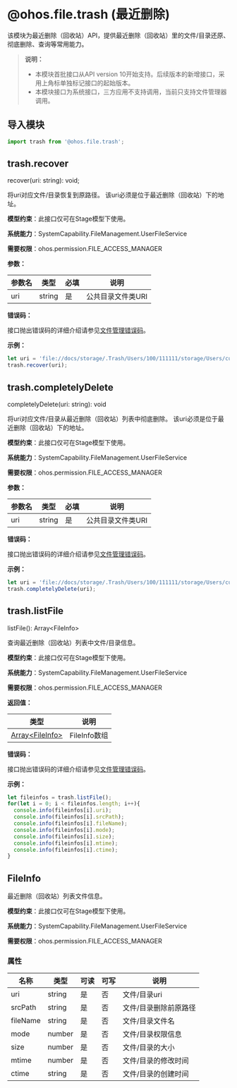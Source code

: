 # @ohos.file.trash (最近删除)

该模块为最近删除（回收站）API，提供最近删除（回收站）里的文件/目录还原、彻底删除、查询等常用能力。

>**说明：**
>
> - 本模块首批接口从API version 10开始支持。后续版本的新增接口，采用上角标单独标记接口的起始版本。
> - 本模块接口为系统接口，三方应用不支持调用，当前只支持文件管理器调用。

## 导入模块

```js
import trash from '@ohos.file.trash';
```

## trash.recover

recover(uri: string): void;

将uri对应文件/目录恢复到原路径。
该uri必须是位于最近删除（回收站）下的地址。

**模型约束**：此接口仅可在Stage模型下使用。

**系统能力**：SystemCapability.FileManagement.UserFileService

**需要权限**：ohos.permission.FILE_ACCESS_MANAGER

**参数：**

| 参数名 | 类型   | 必填 | 说明                       |
| ------ | ------ | ---- | -------------------------- |
| uri   | string | 是   | 公共目录文件类URI |

**错误码：**

接口抛出错误码的详细介绍请参见[文件管理错误码](../errorcodes/errorcode-filemanagement.md)。

**示例：**

  ```js
  let uri = 'file://docs/storage/.Trash/Users/100/111111/storage/Users/currentUser/Documents/oh_trash_content111111/testdir";
  trash.recover(uri);
  ```

## trash.completelyDelete

completelyDelete(uri: string): void

将uri对应文件/目录从最近删除（回收站）列表中彻底删除。
该uri必须是位于最近删除（回收站）下的地址。

**模型约束**：此接口仅可在Stage模型下使用。

**系统能力**：SystemCapability.FileManagement.UserFileService

**需要权限**：ohos.permission.FILE_ACCESS_MANAGER

**参数：**

| 参数名 | 类型   | 必填 | 说明                       |
| ------ | ------ | ---- | -------------------------- |
| uri   | string | 是   | 公共目录文件类URI |

**错误码：**

接口抛出错误码的详细介绍请参见[文件管理错误码](../errorcodes/errorcode-filemanagement.md)。

**示例：**

  ```js
  let uri = 'file://docs/storage/.Trash/Users/100/111111/storage/Users/currentUser/Documents/oh_trash_content111111/testdir";
  trash.completelyDelete(uri);
  ```

## trash.listFile

listFile(): Array\<FileInfo>

查询最近删除（回收站）列表中文件/目录信息。

**模型约束**：此接口仅可在Stage模型下使用。

**系统能力**：SystemCapability.FileManagement.UserFileService

**需要权限**：ohos.permission.FILE_ACCESS_MANAGER

**返回值：**

  | 类型 | 说明 |
  | --- | -- |
  | [Array\<FileInfo>](#fileinfo) | FileInfo数组 |

**错误码：**

接口抛出错误码的详细介绍请参见[文件管理错误码](../errorcodes/errorcode-filemanagement.md)。

**示例：**

  ```js
  let fileinfos = trash.listFile();
  for(let i = 0; i < fileinfos.length; i++){
    console.info(fileinfos[i].uri);
    console.info(fileinfos[i].srcPath);
    console.info(fileinfos[i].fileName);
    console.info(fileinfos[i].mode);
    console.info(fileinfos[i].size);
    console.info(fileinfos[i].mtime);
    console.info(fileinfos[i].ctime);
  }
  ```

## FileInfo

最近删除（回收站）列表文件信息。

**模型约束**：此接口仅可在Stage模型下使用。

**系统能力**：SystemCapability.FileManagement.UserFileService

**需要权限**：ohos.permission.FILE_ACCESS_MANAGER

### 属性

| 名称 | 类型   | 可读 | 可写 | 说明     |
| ------ | ------ | -------- | ------ | -------- |
| uri | string | 是 | 否 | 文件/目录uri |
| srcPath | string | 是 | 否 | 文件/目录删除前原路径 |
| fileName | string | 是 | 否 | 文件/目录文件名 |
| mode | number | 是 | 否 | 文件/目录权限信息 |
| size | number | 是 | 否 |  文件/目录的大小 |
| mtime | number | 是 | 否 |  文件/目录的修改时间 |
| ctime | string | 是 | 否 |  文件/目录的创建时间 |